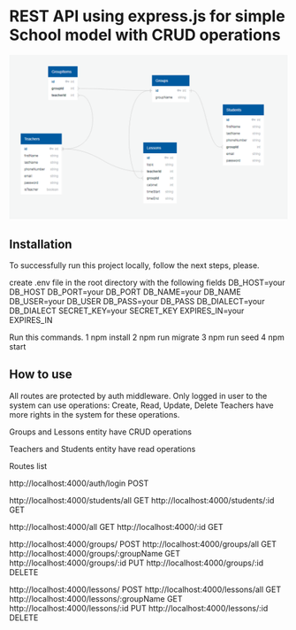 # REST API using express.js for simple School model with CRUD operations

![db_schema](db_schema.png)

## Installation

To successfully run this project locally, follow the next steps, please.

create .env file in the root directory with the following fields
DB_HOST=your DB_HOST
DB_PORT=your DB_PORT
DB_NAME=your DB_NAME
DB_USER=your DB_USER
DB_PASS=your DB_PASS
DB_DIALECT=your DB_DIALECT
SECRET_KEY=your SECRET_KEY
EXPIRES_IN=your EXPIRES_IN

Run this commands.
1 npm install
2 npm run migrate
3 npm run seed
4 npm start

## How to use

All routes are protected by auth middleware. Only logged in user to the system can use operations: Create, Read, Update, Delete
Teachers have more rights in the system for these operations.

Groups and Lessons entity have CRUD operations

Teachers and Students entity have read operations

Routes list

http://localhost:4000/auth/login POST


http://localhost:4000/students/all GET
http://localhost:4000/students/:id GET

http://localhost:4000/all GET
http://localhost:4000/:id GET


http://localhost:4000/groups/ POST
http://localhost:4000/groups/all GET
http://localhost:4000/groups/:groupName GET
http://localhost:4000/groups/:id PUT
http://localhost:4000/groups/:id DELETE


http://localhost:4000/lessons/ POST
http://localhost:4000/lessons/all GET
http://localhost:4000/lessons/:groupName GET
http://localhost:4000/lessons/:id PUT
http://localhost:4000/lessons/:id DELETE

